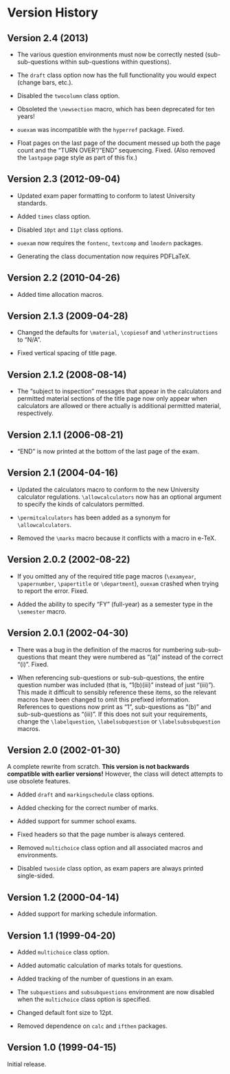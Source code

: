 Version History
===============

Version 2.4 (2013)
------------------

* The various question environments must now be correctly nested (sub-sub-questions
  within sub-questions within questions).

* The `draft` class option now has the full functionality you would expect
  (change bars, etc.).

* Disabled the `twocolumn` class option.

* Obsoleted the `\newsection` macro, which has been deprecated for ten years!

* `ouexam` was incompatible with the `hyperref` package. Fixed.

* Float pages on the last page of the document messed up both the page count
  and the “TURN OVER”/“END” sequencing. Fixed. (Also removed the `lastpage`
  page style as part of this fix.)


Version 2.3 (2012-09-04)
------------------------

* Updated exam paper formatting to conform to latest University standards.

* Added `times` class option.

* Disabled `10pt` and `11pt` class options.

* `ouexam` now requires the `fontenc`, `textcomp` and `lmodern` packages.

* Generating the class documentation now requires PDFLaTeX.


Version 2.2 (2010-04-26)
------------------------

* Added time allocation macros.


Version 2.1.3 (2009-04-28)
--------------------------

* Changed the defaults for `\material`, `\copiesof` and `\otherinstructions` to
  “N/A”.

* Fixed vertical spacing of title page.


Version 2.1.2 (2008-08-14)
--------------------------

* The “subject to inspection” messages that appear in the calculators and
  permitted material sections of the title page now only appear when
  calculators are allowed or there actually is additional permitted
  material, respectively.


Version 2.1.1 (2006-08-21)
--------------------------

* “END” is now printed at the bottom of the last page of the exam.


Version 2.1 (2004-04-16)
------------------------

* Updated the calculators macro to conform to the new University calculator
  regulations. `\allowcalculators` now has an optional argument to specify
  the kinds of calculators permitted.

* `\permitcalculators` has been added as a synonym for `\allowcalculators`.

* Removed the `\marks` macro because it conflicts with a macro in e-TeX.


Version 2.0.2 (2002-08-22)
--------------------------

* If you omitted any of the required title page macros (`\examyear`,
  `\papernumber`, `\papertitle` or `\department`), `ouexam` crashed when trying
  to report the error. Fixed.

* Added the ability to specify “FY” (full-year) as a semester type in the
  `\semester` macro.


Version 2.0.1 (2002-04-30)
--------------------------

* There was a bug in the definition of the macros for numbering
  sub-sub-questions that meant they were numbered as “(a)” instead of the
  correct “(i)”. Fixed.

* When referencing sub-questions or sub-sub-questions, the entire question
  number was included (that is, “1(b)(iii)” instead of just “(iii)”). This
  made it difficult to sensibly reference these items, so the relevant
  macros have been changed to omit this prefixed information. References to
  questions now print as “1”, sub-questions as “(b)” and sub-sub-questions
  as “(iii)”. If this does not suit your requirements, change the
  `\labelquestion`, `\labelsubquestion` or `\labelsubsubquestion` macros.


Version 2.0 (2002-01-30)
------------------------

A complete rewrite from scratch. **This version is not backwards compatible
with earlier versions!** However, the class will detect attempts to use
obsolete features.

* Added `draft` and `markingschedule` class options.

* Added checking for the correct number of marks.

* Added support for summer school exams.

* Fixed headers so that the page number is always centered.

* Removed `multichoice` class option and all associated macros and environments.

* Disabled `twoside` class option, as exam papers are always printed
  single-sided.


Version 1.2 (2000-04-14)
------------------------

* Added support for marking schedule information.


Version 1.1 (1999-04-20)
------------------------

* Added `multichoice` class option.

* Added automatic calculation of marks totals for questions.

* Added tracking of the number of questions in an exam.

* The `subquestions` and `subsubquestions` environment are now disabled when
  the `multichoice` class option is specified.

* Changed default font size to 12pt.

* Removed dependence on `calc` and `ifthen` packages.


Version 1.0 (1999-04-15)
------------------------

Initial release.
